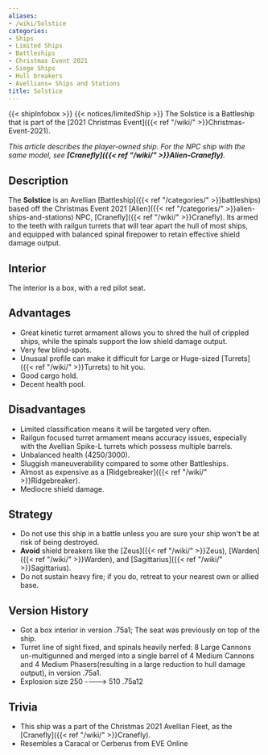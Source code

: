 ```yaml
---
aliases:
- /wiki/Solstice
categories:
- Ships
- Limited Ships
- Battleships
- Christmas Event 2021
- Siege Ships
- Hull breakers
- Avellians= Ships and Stations
title: Solstice
---
```


{{< shipInfobox >}} {{< notices/limitedShip >}} The Solstice is a Battleship that is part of the [2021 Christmas Event]({{< ref "/wiki/" >}}Christmas-Event-2021).

_This article describes the player-owned ship. For the NPC ship with the same model, see **[Cranefly]({{< ref "/wiki/" >}}Alien-Cranefly)**._ 

## Description

The **Solstice** is an Avellian [Battleship]({{< ref "/categories/" >}}battleships) based off the Christmas Event 2021 [Alien]({{< ref "/categories/" >}}alien-ships-and-stations) NPC, [Cranefly]({{< ref "/wiki/" >}}Cranefly). Its armed to the teeth with railgun turrets that will tear apart the hull of most ships, and equipped with balanced spinal firepower to retain effective shield damage output.

## Interior

The interior is a box, with a red pilot seat.

## Advantages

- Great kinetic turret armament allows you to shred the hull of crippled ships, while the spinals support the low shield damage output.
- Very few blind-spots.
- Unusual profile can make it difficult for Large or Huge-sized [Turrets]({{< ref "/wiki/" >}}Turrets) to hit you.
- Good cargo hold.
- Decent health pool.

## Disadvantages

- Limited classification means it will be targeted very often.
- Railgun focused turret armament means accuracy issues, especially with the Avellian Spike-L turrets which possess multiple barrels.
- Unbalanced health (4250/3000).
- Sluggish maneuverability compared to some other Battleships.
- Almost as expensive as a [Ridgebreaker]({{< ref "/wiki/" >}}Ridgebreaker).
- Mediocre shield damage.

## Strategy

- Do not use this ship in a battle unless you are sure your ship won't be at risk of being destroyed.
- **Avoid** shield breakers like the [Zeus]({{< ref "/wiki/" >}}Zeus), [Warden]({{< ref "/wiki/" >}}Warden), and [Sagittarius]({{< ref "/wiki/" >}}Sagittarius).
- Do not sustain heavy fire; if you do, retreat to your nearest own or allied base.

## Version History 

- Got a box interior in version .75a1; The seat was previously on top of the ship.
- Turret line of sight fixed, and spinals heavily nerfed: 8 Large Cannons un-multigunned and merged into a single barrel of 4 Medium Cannons and 4 Medium Phasers(resulting in a large reduction to hull damage output), in version .75a1.
- Explosion size 250 ----> 510 .75a12

## Trivia

- This ship was a part of the Christmas 2021 Avellian Fleet, as the [Cranefly]({{< ref "/wiki/" >}}Cranefly).
- Resembles a Caracal or Cerberus from EVE Online